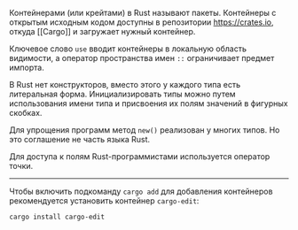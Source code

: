 Контейнерами (или крейтами) в Rust называют пакеты. Контейнеры с открытым исходным кодом доступны в репозитории https://crates.io, откуда [[Cargo]] и загружает нужный контейнер.

Ключевое слово `use` вводит контейнеры в локальную область видимости, а оператор пространства имен `::` ограничивает предмет импорта.

В Rust нет конструкторов, вместо этого у каждого типа есть литеральная форма. Инициализировать типы можно путем использования имени типа и присвоения их полям значений в фигурных скобках.

Для упрощения программ метод `new()` реализован у многих типов. Но это соглашение не часть языка Rust.

Для доступа к полям Rust-программистами используется оператор точки.

---

Чтобы включить подкоманду `cargo add` для добавления контейнеров рекомендуется установить контейнер `cargo-edit`:

```bash
cargo install cargo-edit
```